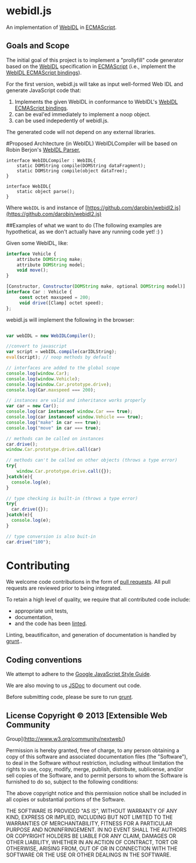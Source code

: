 # webidl.js

An implementation of [WebIDL](http://dev.w3.org/2006/webapi/WebIDL/) in [ECMAScript](http://es5.github.com/).

## Goals and Scope

The initial goal of this project is to implement a "prollyfill" code generator based on the [WebIDL](http://dev.w3.org/2006/webapi/WebIDL/) specification in [ECMAScript](http://es5.github.com/) (i.e., implement the [WebIDL ECMAScript bindings](http://dev.w3.org/2006/webapi/WebIDL/#ecmascript-binding)). 

For the first version, webidl.js will take as input well-formed Web IDL and generate JavaScript code that: 

  1.  Implements the given WebIDL in conformance to WebIDL's [WebIDL ECMAScript bindings](http://dev.w3.org/2006/webapi/WebIDL/#ecmascript-binding).
  2.  can be eval'ed immediately to implement a noop object.
  3.  can be used indepedently of webidl.js. 

The generated code will not depend on any external libraries. 

#Proposed Architecture (in WebIDL)
WebIDLCompiler will be based on Robin Berjon's [WebIDL Parser](https://github.com/darobin/webidl2.js), 

```
interface WebIDLCompiler : WebIDL{
    static DOMString compile(DOMString dataFragment);
    static DOMString compile(object dataTree);
}

interface WebIDL{
    static object parse(); 
}
```
Where ```WebIDL``` is and instance of [https://github.com/darobin/webidl2.js](https://github.com/darobin/webidl2.js)

##Examples of what we want to do
(The following examples are hypothetical, as we don't actually have any running code yet! :) )

Given some WebIDL, like: 

```JavaScript
interface Vehicle {
    attribute DOMString make;
    attribute DOMString model;
    void move();
}

[Constructor, Constructor(DOMString make, optional DOMString model)]
interface Car : Vehicle {
     const octet maxspeed = 200;
     void drive([Clamp] octet speed);
};
```

webidl.js will implement the following in the browser: 

```JavaScript

var webIDL = new WebIDLCompiler();

//convert to javascript
var script = webIDL.compile(carIDLString);
eval(script); // noop methods by default

// interfaces are added to the global scope
console.log(window.Car);
console.log(window.Vehicle);
console.log(window.Car.prototype.drive);
console.log(Car.maxspeed === 200); 

// instances are valid and inheritance works properly
var car = new Car(); 
console.log(car instanceof window.Car === true); 
console.log(car instanceof window.Vehicle === true); 
console.log("make" in car === true); 
console.log("move" in car === true); 

// methods can be called on instances
car.drive();
window.Car.prototype.drive.call(car)

// methods can't be called on other objects (throws a type error)
try{ 
    window.Car.prototype.drive.call({}); 
}catch(e){
  console.log(e);
} 

// type checking is built-in (throws a type error)
try{ 
  car.drive({});
}catch(e){
  console.log(e);
} 

// type conversion is also buit-in
car.drive("100"); 
```

# Contributing
We welcome code contributions in the form of [pull requests](https://help.github.com/articles/using-pull-requests). 
All pull requests are reviewed prior to being integrated.

To retain a high level of quality, we require that all contributed code include:
 * appropriate unit tests, 
 * documentation, 
 * and the code has been [linted](http://www.jshint.com/).
  
Linting, beautificaiton, and generation of documentation is handled by [grunt](http://gruntjs.com/)..
 
## Coding conventions
We attempt to adhere to the [Google JavaScript Style Guide](http://google-styleguide.googlecode.com/svn/trunk/javascriptguide.xml). 

We are also moving to us [JSDoc](http://code.google.com/p/jsdoc-toolkit/) to document out code. 

Before submitting code, please be sure to run [grunt](http://gruntjs.com/).

## License Copyright © 2013 [Extensible Web Community
Group](http://www.w3.org/community/nextweb/)

Permission is hereby granted, free of charge, to any person obtaining a copy of
this software and associated documentation files (the "Software"), to deal in
the Software without restriction, including without limitation the rights to
use, copy, modify, merge, publish, distribute, sublicense, and/or sell copies of
the Software, and to permit persons to whom the Software is furnished to do so,
subject to the following conditions:

The above copyright notice and this permission notice shall be included in all
copies or substantial portions of the Software.

THE SOFTWARE IS PROVIDED "AS IS", WITHOUT WARRANTY OF ANY KIND, EXPRESS OR
IMPLIED, INCLUDING BUT NOT LIMITED TO THE WARRANTIES OF MERCHANTABILITY, FITNESS
FOR A PARTICULAR PURPOSE AND NONINFRINGEMENT. IN NO EVENT SHALL THE AUTHORS OR
COPYRIGHT HOLDERS BE LIABLE FOR ANY CLAIM, DAMAGES OR OTHER LIABILITY, WHETHER
IN AN ACTION OF CONTRACT, TORT OR OTHERWISE, ARISING FROM, OUT OF OR IN
CONNECTION WITH THE SOFTWARE OR THE USE OR OTHER DEALINGS IN THE SOFTWARE.
